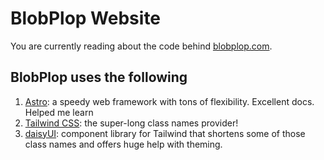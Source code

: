# BlobPlop Website

You are currently reading about the code behind [blobplop.com](https://blobplop.com).

## BlobPlop uses the following

1. [Astro](https://astro.build/): a speedy web framework with tons of flexibility. Excellent docs. Helped me learn
2. [Tailwind CSS](https://tailwindcss.com/): the super-long class names provider!
3. [daisyUI](https://daisyui.com/): component library for Tailwind that shortens some of those class names and offers huge help with theming.
